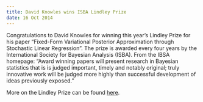 ```yaml
---
title: David Knowles wins ISBA Lindley Prize
date: 16 Oct 2014
---
```



Congratulations to David Knowles for winning this year’s Lindley Prize for his paper “Fixed-Form Variational Posterior Approximation through Stochastic Linear Regression”.  The prize is awarded every four years by the International Society for Bayesian Analysis (ISBA).  From the IBSA homepage: “Award winning papers will present research in Bayesian statistics that is is judged important, timely and notably original; truly innovative work will be judged more highly than successful development of ideas previously exposed.”

More on the Lindley Prize can be found [here](http://bayesian.org/awards/LindleyPrize.html).